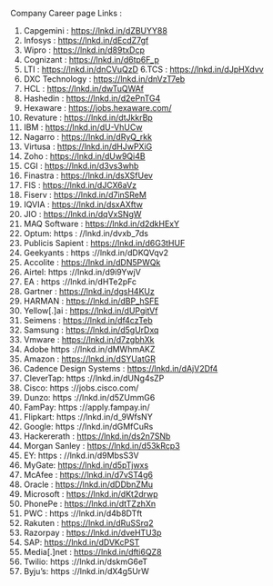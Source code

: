 
Company Career page Links :

1. Capgemini : https://lnkd.in/dZBUYY88
2. Infosys : https://lnkd.in/dEcdZ7gf
3. Wipro : https://lnkd.in/d89txDcp
4. Cognizant : https://lnkd.in/d6tp6F_p
5. LTI : https://lnkd.in/dnCVuQzD
6.TCS : https://lnkd.in/dJpHXdvv
7. DXC Technology : https://lnkd.in/dnVzT7eb
8. HCL : https://lnkd.in/dwTuQWAf
9. Hashedin : https://lnkd.in/d2ePnTG4
10. Hexaware : https://jobs.hexaware.com/
11. Revature : https://lnkd.in/dtJkkrBp
12. IBM : https://lnkd.in/dU-VhUCw
13. Nagarro : https://lnkd.in/dRyQ_rkk
14. Virtusa : https://lnkd.in/dHJwPXiG
15. Zoho : https://lnkd.in/dUw9Qi4B
16. CGI : https://lnkd.in/d3vs3whb
17. Finastra : https://lnkd.in/dsXSfUev
18. FIS : https://lnkd.in/dJCX6aVz
19. Fiserv : https://lnkd.in/d7inSReM
20. IQVIA : https://lnkd.in/dsxAXftw
21. JIO : https://lnkd.in/dqVxSNgW
22. MAQ Software : https://lnkd.in/d2dkHExY
23. Optum: https : //lnkd.in/dvxb_7ds
24. Publicis Sapient : https://lnkd.in/d6G3tHUF
25. Geekyants : https ://lnkd.in/dDKQVqv2
26. Accolite : https://lnkd.in/dDN5PWQk
27. Airtel: https ://lnkd.in/d9i9YwjV
28. EA : https ://lnkd.in/dHTe2pFc
29. Gartner : https://lnkd.in/dgsH4KUz
30. HARMAN : https://lnkd.in/dBP_hSFE
31. Yellow[.]ai : https://lnkd.in/dUPgitVf
32. Seimens : https://lnkd.in/df4czTeb
33. Samsung : https://lnkd.in/d5gUrDxq
34. Vmware : https://lnkd.in/d7zgbhXk
35. Adobe https ://lnkd.in/dMWhmAKZ
36. Amazon : https://lnkd.in/dSYUatGR
37. Cadence Design Systems : https://lnkd.in/dAjV2Df4
38. CleverTap: https ://lnkd.in/dUNg4sZP
39. Cisco: https ://jobs.cisco.com/
40. Dunzo: https ://lnkd.in/d5ZUmmG6
41. FamPay: https ://apply.fampay.in/
42. Flipkart: https ://lnkd.in/d_9WfsNY
43. Google: https ://lnkd.in/dGMfCuRs
44. Hackererath : https://lnkd.in/ds2n7SNb
45. Morgan Sanley : https://lnkd.in/d53kRcp3
46. EY: https : //lnkd.in/d9MbsS3V
47. MyGate: https://lnkd.in/d5pTjwxs
48. McAfee : https://lnkd.in/d7vST4g6
49. Oracle : https://lnkd.in/dDDbnZMu
50. Microsoft : https://lnkd.in/dKt2drwp
51. PhonePe : https://lnkd.in/dtTZzhXn
52. PWC : https ://lnkd.in/d4b8DTft
53. Rakuten : https://lnkd.in/dRuSSrq2
54. Razorpay : https://lnkd.in/dveHTU3p
55. SAP: https://lnkd.in/dDVKcPST
56. Media[.]net : https://lnkd.in/dfti6QZ8
57. Twilio: https ://lnkd.in/dskmG6eT
58. Byju’s: https ://lnkd.in/dX4g5UrW
